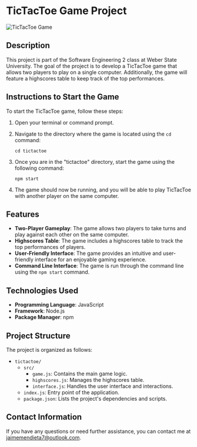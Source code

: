 # TicTacToe Game Project
![TicTacToe Game](/tictactoe/public/TicTacToe.gif)

## Description

This project is part of the Software Engineering 2 class at Weber State University. The goal of the project is to develop a TicTacToe game that allows two players to play on a single computer. Additionally, the game will feature a highscores table to keep track of the top performances.

## Instructions to Start the Game

To start the TicTacToe game, follow these steps:

1. Open your terminal or command prompt.
2. Navigate to the directory where the game is located using the `cd` command:

   ```
   cd tictactoe
   ```

3. Once you are in the "tictactoe" directory, start the game using the following command:

   ```
   npm start
   ```

4. The game should now be running, and you will be able to play TicTacToe with another player on the same computer.

## Features

- **Two-Player Gameplay**: The game allows two players to take turns and play against each other on the same computer.
- **Highscores Table**: The game includes a highscores table to track the top performances of players.
- **User-Friendly Interface**: The game provides an intuitive and user-friendly interface for an enjoyable gaming experience.
- **Command Line Interface**: The game is run through the command line using the `npm start` command.

## Technologies Used

- **Programming Language**: JavaScript
- **Framework**: Node.js
- **Package Manager**: npm

## Project Structure

The project is organized as follows:

- `tictactoe/`
  - `src/`
    - `game.js`: Contains the main game logic.
    - `highscores.js`: Manages the highscores table.
    - `interface.js`: Handles the user interface and interactions.
  - `index.js`: Entry point of the application.
  - `package.json`: Lists the project's dependencies and scripts.

## Contact Information

If you have any questions or need further assistance, you can contact me at [jaimemendieta7@outlook.com](mailto:jaimemendieta7@outlook.com).
